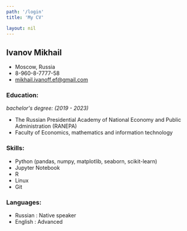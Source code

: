 ```yaml
---
path: '/login'
title: 'My CV'

layout: nil
---
```

## Ivanov Mikhail


* Moscow, Russia 
* 8-960-8-7777-58 
* mikhail.ivanoff.ef@gmail.com


### Education:
_bachelor's degree: (2019 - 2023)_
* The Russian Presidential Academy of National Economy and Public Administration (RANEPA)
* Faculty of Economics, mathematics and information technology 

### Skills:
* Python (pandas, numpy, matplotlib, seaborn, scikit-learn)
* Jupyter Notebook
* R
* Linux 
* Git

### Languages:
* Russian : Native speaker
* English : Advanced

